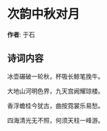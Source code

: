 # 次韵中秋对月

**作者**: 于石

## 诗词内容

冰壶碾破一轮秋，杯吸长鲸笔挽牛。

大地山河明色界，九天宫阙耀琼楼。

香浮蟾桂今犹古，曲按霓裳乐易愁。

四海清光无不照，何须天柱一峰游。

